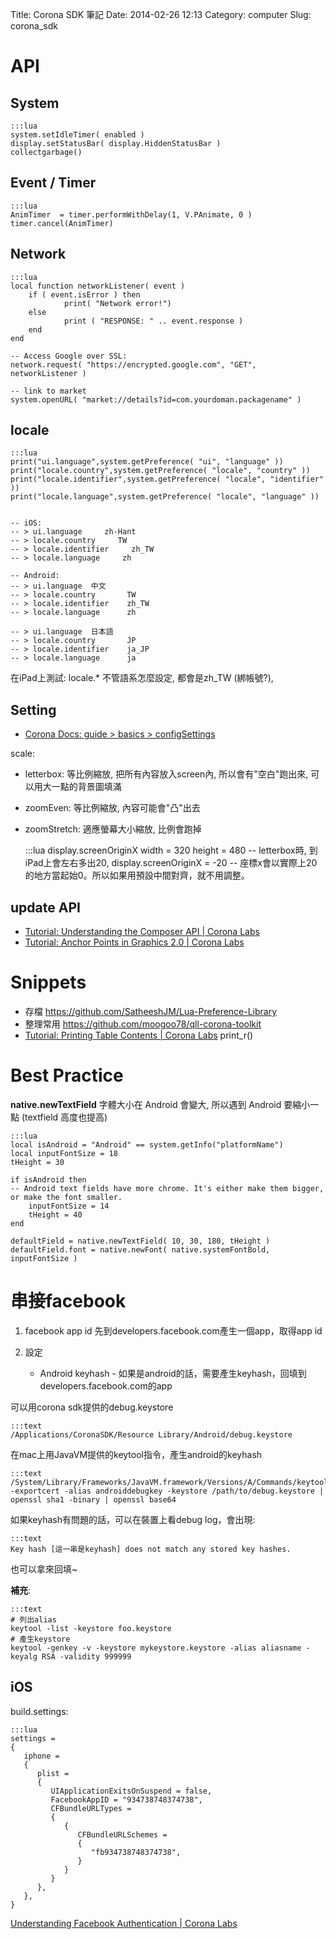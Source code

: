 Title: Corona SDK 筆記
Date: 2014-02-26 12:13
Category: computer
Slug: corona_sdk


# API

## System

    :::lua
    system.setIdleTimer( enabled )
    display.setStatusBar( display.HiddenStatusBar )
    collectgarbage()


## Event / Timer

    :::lua
    AnimTimer  = timer.performWithDelay(1, V.PAnimate, 0 )
    timer.cancel(AnimTimer)


## Network

    :::lua
    local function networkListener( event )
        if ( event.isError ) then
                print( "Network error!")
        else
                print ( "RESPONSE: " .. event.response )
        end
    end

    -- Access Google over SSL:
    network.request( "https://encrypted.google.com", "GET", networkListener )

    -- link to market
    system.openURL( "market://details?id=com.yourdoman.packagename" )


## locale

    :::lua
    print("ui.language",system.getPreference( "ui", "language" ))
    print("locale.country",system.getPreference( "locale", "country" ))
    print("locale.identifier",system.getPreference( "locale", "identifier" ))
    print("locale.language",system.getPreference( "locale", "language" ))


    -- iOS:
    -- > ui.language     zh-Hant
    -- > locale.country     TW
    -- > locale.identifier     zh_TW
    -- > locale.language     zh

    -- Android:
    -- > ui.language  中文
    -- > locale.country       TW
    -- > locale.identifier    zh_TW
    -- > locale.language      zh

    -- > ui.language  日本語
    -- > locale.country       JP
    -- > locale.identifier    ja_JP
    -- > locale.language      ja

在iPad上測試: locale.* 不管語系怎麼設定, 都會是zh_TW (綁帳號?),

## Setting

* [Corona Docs: guide > basics > configSettings](http://docs.coronalabs.com/guide/basics/configSettings/)


scale:

* letterbox: 等比例縮放, 把所有內容放入screen內, 所以會有"空白"跑出來, 可以用大一點的背景圖填滿
* zoomEven: 等比例縮放, 內容可能會"凸"出去
* zoomStretch: 適應螢幕大小縮放, 比例會跑掉

    :::lua
    display.screenOriginX
    width = 320
    height = 480
    -- letterbox時, 到iPad上會左右多出20, display.screenOriginX = -20
    -- 座標x會以實際上20的地方當起始0。所以如果用預設中間對齊，就不用調整。



## update API

* [Tutorial: Understanding the Composer API | Corona Labs](http://coronalabs.com/blog/2014/06/03/tutorial-understanding-the-composer-api/)
* [Tutorial: Anchor Points in Graphics 2.0 | Corona Labs](http://coronalabs.com/blog/2013/10/15/tutorial-anchor-points-in-graphics-2-0/)




# Snippets

* 存檔 https://github.com/SatheeshJM/Lua-Preference-Library
* 整理常用 https://github.com/moogoo78/qll-corona-toolkit
* [Tutorial: Printing Table Contents | Corona Labs](http://coronalabs.com/blog/2014/09/02/tutorial-printing-table-contents/) print_r()
# Best Practice

**native.newTextField** 字體大小在 Android 會變大, 所以遇到 Android 要縮小一點 (textfield 高度也提高)

    :::lua
    local isAndroid = "Android" == system.getInfo("platformName")
    local inputFontSize = 18
    tHeight = 30

    if isAndroid then
	-- Android text fields have more chrome. It's either make them bigger, or make the font smaller.
	    inputFontSize = 14
	    tHeight = 40
    end

    defaultField = native.newTextField( 10, 30, 180, tHeight )
    defaultField.font = native.newFont( native.systemFontBold, inputFontSize )


# 串接facebook

1. facebook app id
   先到developers.facebook.com產生一個app，取得app id
2. 設定

    * Android
      keyhash - 如果是android的話，需要產生keyhash，回填到developers.facebook.com的app

可以用corona sdk提供的debug.keystore

    :::text
    /Applications/CoronaSDK/Resource Library/Android/debug.keystore

在mac上用JavaVM提供的keytool指令，產生android的keyhash

    :::text
    /System/Library/Frameworks/JavaVM.framework/Versions/A/Commands/keytool -exportcert -alias androiddebugkey -keystore /path/to/debug.keystore | openssl sha1 -binary | openssl base64

如果keyhash有問題的話，可以在裝置上看debug log，會出現:

    :::text
    Key hash [這一串是keyhash] does not match any stored key hashes.

也可以拿來回填~

**補充**:

    :::text
    # 列出alias
    keytool -list -keystore foo.keystore
    # 產生keystore
    keytool -genkey -v -keystore mykeystore.keystore -alias aliasname -keyalg RSA -validity 999999

## iOS

build.settings:

    :::lua
    settings =
    {
       iphone =
       {
          plist =
          {
             UIApplicationExitsOnSuspend = false,
             FacebookAppID = "934738748374738",
             CFBundleURLTypes =
             {
                {
                   CFBundleURLSchemes =
                   {
                      "fb934738748374738",
                   }
                }
             }
          },
       }, 
    }


[Understanding Facebook Authentication | Corona Labs](http://coronalabs.com/blog/2013/07/30/understanding-facebook-authentication/)
